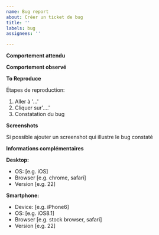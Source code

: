 ```yaml
---
name: Bug report
about: Créer un ticket de bug
title: ''
labels: bug
assignees: ''

---
```


**Comportement attendu**

**Comportement observé**

**To Reproduce**

Étapes de reproduction:
1. Aller à '...'
2. Cliquer sur'....'
3. Constatation du bug

**Screenshots**

Si possible ajouter un screenshot qui illustre le bug constaté

**Informations complémentaires**

**Desktop:**
 - OS: [e.g. iOS]
 - Browser [e.g. chrome, safari]
 - Version [e.g. 22]

**Smartphone:**
 - Device: [e.g. iPhone6]
 - OS: [e.g. iOS8.1]
 - Browser [e.g. stock browser, safari]
 - Version [e.g. 22]
